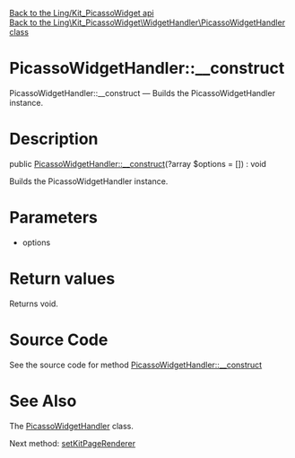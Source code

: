 [Back to the Ling/Kit_PicassoWidget api](https://github.com/lingtalfi/Kit_PicassoWidget/blob/master/doc/api/Ling/Kit_PicassoWidget.md)<br>
[Back to the Ling\Kit_PicassoWidget\WidgetHandler\PicassoWidgetHandler class](https://github.com/lingtalfi/Kit_PicassoWidget/blob/master/doc/api/Ling/Kit_PicassoWidget/WidgetHandler/PicassoWidgetHandler.md)


PicassoWidgetHandler::__construct
================



PicassoWidgetHandler::__construct — Builds the PicassoWidgetHandler instance.




Description
================


public [PicassoWidgetHandler::__construct](https://github.com/lingtalfi/Kit_PicassoWidget/blob/master/doc/api/Ling/Kit_PicassoWidget/WidgetHandler/PicassoWidgetHandler/__construct.md)(?array $options = []) : void




Builds the PicassoWidgetHandler instance.




Parameters
================


- options

    


Return values
================

Returns void.








Source Code
===========
See the source code for method [PicassoWidgetHandler::__construct](https://github.com/lingtalfi/Kit_PicassoWidget/blob/master/WidgetHandler/PicassoWidgetHandler.php#L136-L143)


See Also
================

The [PicassoWidgetHandler](https://github.com/lingtalfi/Kit_PicassoWidget/blob/master/doc/api/Ling/Kit_PicassoWidget/WidgetHandler/PicassoWidgetHandler.md) class.

Next method: [setKitPageRenderer](https://github.com/lingtalfi/Kit_PicassoWidget/blob/master/doc/api/Ling/Kit_PicassoWidget/WidgetHandler/PicassoWidgetHandler/setKitPageRenderer.md)<br>

